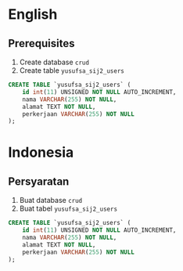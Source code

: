 # English
## Prerequisites

1. Create database `crud`
2. Create table `yusufsa_sij2_users`
```sql
CREATE TABLE `yusufsa_sij2_users` (
    id int(11) UNSIGNED NOT NULL AUTO_INCREMENT,
	nama VARCHAR(255) NOT NULL,
	alamat TEXT NOT NULL,
	perkerjaan VARCHAR(255) NOT NULL
);
```

# Indonesia
## Persyaratan

1. Buat database `crud`
2. Buat tabel `yusufsa_sij2_users`
```sql
CREATE TABLE `yusufsa_sij2_users` (
    id int(11) UNSIGNED NOT NULL AUTO_INCREMENT,
	nama VARCHAR(255) NOT NULL,
	alamat TEXT NOT NULL,
	perkerjaan VARCHAR(255) NOT NULL
);
```
